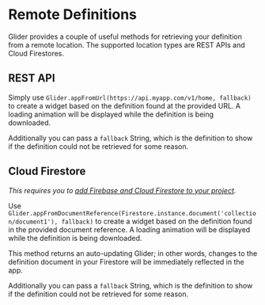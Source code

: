 # Remote Definitions

Glider provides a couple of useful methods for retrieving your definition from a remote location. The supported location types are REST APIs and Cloud Firestores.

## REST API

Simply use `Glider.appFromUrl(https://api.myapp.com/v1/home, fallback)` to create a widget based on the definition found at the provided URL. A loading animation will be displayed while the definition is being downloaded.

Additionally you can pass a `fallback` String, which is the definition to show if the definition could not be retrieved for some reason.

## Cloud Firestore

_This requires you to [add Firebase and Cloud Firestore to your project](https://firebase.google.com/docs/flutter/setup)._

Use `Glider.appFromDocumentReference(Firestore.instance.document('collection/document1'), fallback)` to create a widget based on the definition found in the provided document reference. A loading animation will be displayed while the definition is being downloaded.

This method returns an auto-updating Glider; in other words, changes to the definition document in your Firestore will be immediately reflected in the app.

Additionally you can pass a `fallback` String, which is the definition to show if the definition could not be retrieved for some reason.
